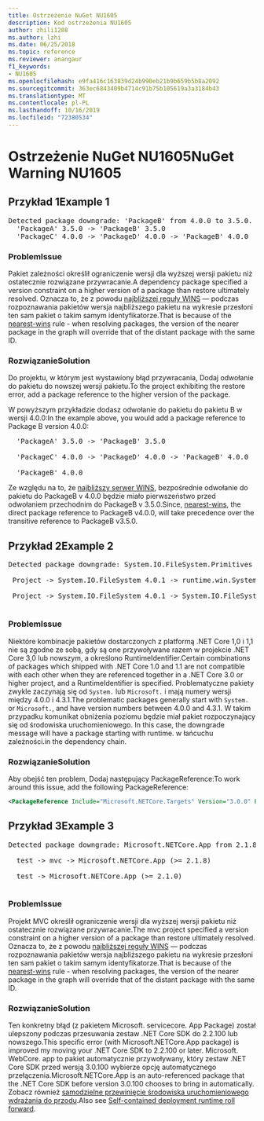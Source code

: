 ```yaml
---
title: Ostrzeżenie NuGet NU1605
description: Kod ostrzeżenia NU1605
author: zhili1208
ms.author: lzhi
ms.date: 06/25/2018
ms.topic: reference
ms.reviewer: anangaur
f1_keywords:
- NU1605
ms.openlocfilehash: e9fa416c163839d24b990eb21b9b659b5b8a2092
ms.sourcegitcommit: 363ec6843409b4714c91b75b105619a3a3184b43
ms.translationtype: MT
ms.contentlocale: pl-PL
ms.lasthandoff: 10/16/2019
ms.locfileid: "72380534"
---
```

# <a name="nuget-warning-nu1605"></a><span data-ttu-id="cbdc8-103">Ostrzeżenie NuGet NU1605</span><span class="sxs-lookup"><span data-stu-id="cbdc8-103">NuGet Warning NU1605</span></span>

## <a name="example-1"></a><span data-ttu-id="cbdc8-104">Przykład 1</span><span class="sxs-lookup"><span data-stu-id="cbdc8-104">Example 1</span></span>

<pre>Detected package downgrade: 'PackageB' from 4.0.0 to 3.5.0. Reference the package directly from the project to select a different version.<br/>  'PackageA' 3.5.0 -> 'PackageB' 3.5.0<br/>  'PackageC' 4.0.0 -> 'PackageD' 4.0.0 -> 'PackageB' 4.0.0</pre>

### <a name="issue"></a><span data-ttu-id="cbdc8-105">Problem</span><span class="sxs-lookup"><span data-stu-id="cbdc8-105">Issue</span></span>
<span data-ttu-id="cbdc8-106">Pakiet zależności określił ograniczenie wersji dla wyższej wersji pakietu niż ostatecznie rozwiązane przywracanie.</span><span class="sxs-lookup"><span data-stu-id="cbdc8-106">A dependency package specified a version constraint on a higher version of a package than restore ultimately resolved.</span></span> <span data-ttu-id="cbdc8-107">Oznacza to, że z powodu [najbliższej reguły WINS](../../concepts/dependency-resolution.md#nearest-wins) — podczas rozpoznawania pakietów wersja najbliższego pakietu na wykresie przesłoni ten sam pakiet o takim samym identyfikatorze.</span><span class="sxs-lookup"><span data-stu-id="cbdc8-107">That is because of the [nearest-wins](../../concepts/dependency-resolution.md#nearest-wins) rule - when resolving packages, the version of the nearer package in the graph will override that of the distant package with the same ID.</span></span>

### <a name="solution"></a><span data-ttu-id="cbdc8-108">Rozwiązanie</span><span class="sxs-lookup"><span data-stu-id="cbdc8-108">Solution</span></span>
<span data-ttu-id="cbdc8-109">Do projektu, w którym jest wystawiony błąd przywracania, Dodaj odwołanie do pakietu do nowszej wersji pakietu.</span><span class="sxs-lookup"><span data-stu-id="cbdc8-109">To the project exhibiting the restore error, add a package reference to the higher version of the package.</span></span>

<span data-ttu-id="cbdc8-110">W powyższym przykładzie dodasz odwołanie do pakietu do pakietu B w wersji 4.0.0:</span><span class="sxs-lookup"><span data-stu-id="cbdc8-110">In the example above, you would add a package reference to Package B version 4.0.0:</span></span>

<pre>
  'PackageA' 3.5.0 -> 'PackageB' 3.5.0<br/>
  'PackageC' 4.0.0 -> 'PackageD' 4.0.0 -> 'PackageB' 4.0.0<br/>
  'PackageB' 4.0.0
</pre>

<span data-ttu-id="cbdc8-111">Ze względu na to, że [najbliższy serwer WINS](../../concepts/dependency-resolution.md#nearest-wins), bezpośrednie odwołanie do pakietu do PackageB v 4.0.0 będzie miało pierwszeństwo przed odwołaniem przechodnim do PackageB v 3.5.0.</span><span class="sxs-lookup"><span data-stu-id="cbdc8-111">Since, [nearest-wins](../../concepts/dependency-resolution.md#nearest-wins), the direct package reference to PackageB v4.0.0, will take precedence over the transitive reference to PackageB v3.5.0.</span></span>

## <a name="example-2"></a><span data-ttu-id="cbdc8-112">Przykład 2</span><span class="sxs-lookup"><span data-stu-id="cbdc8-112">Example 2</span></span>
<pre>
Detected package downgrade: System.IO.FileSystem.Primitives from 4.3.0 to 4.0.1. Reference the package directly from the project to select a different version.</br>
 Project -> System.IO.FileSystem 4.0.1 -> runtime.win.System.IO.FileSystem 4.3.0 -> System.IO.FileSystem.Primitives (>= 4.3.0)</br>
 Project -> System.IO.FileSystem 4.0.1 -> System.IO.FileSystem.Primitives (>= 4.0.1)</br>
</pre>

### <a name="issue"></a><span data-ttu-id="cbdc8-113">Problem</span><span class="sxs-lookup"><span data-stu-id="cbdc8-113">Issue</span></span> 

<span data-ttu-id="cbdc8-114">Niektóre kombinacje pakietów dostarczonych z platformą .NET Core 1,0 i 1,1 nie są zgodne ze sobą, gdy są one przywoływane razem w projekcie .NET Core 3,0 lub nowszym, a określono RuntimeIdentifier.</span><span class="sxs-lookup"><span data-stu-id="cbdc8-114">Certain combinations of packages which shipped with .NET Core 1.0 and 1.1 are not compatible with each other when they are referenced together in a .NET Core 3.0 or higher project, and a RuntimeIdentifier is specified.</span></span>  <span data-ttu-id="cbdc8-115">Problematyczne pakiety zwykle zaczynają się od `System.` lub `Microsoft.` i mają numery wersji między 4.0.0 i 4.3.1.</span><span class="sxs-lookup"><span data-stu-id="cbdc8-115">The problematic packages generally start with `System.` or `Microsoft.`, and have version numbers between 4.0.0 and 4.3.1.</span></span>  <span data-ttu-id="cbdc8-116">W takim przypadku komunikat obniżenia poziomu będzie miał pakiet rozpoczynający się od środowiska uruchomieniowego. <RID></span><span class="sxs-lookup"><span data-stu-id="cbdc8-116">In this case, the downgrade message will have a package starting with runtime.<RID></span></span> <span data-ttu-id="cbdc8-117">w łańcuchu zależności.</span><span class="sxs-lookup"><span data-stu-id="cbdc8-117">in the dependency chain.</span></span>

### <a name="solution"></a><span data-ttu-id="cbdc8-118">Rozwiązanie</span><span class="sxs-lookup"><span data-stu-id="cbdc8-118">Solution</span></span>

<span data-ttu-id="cbdc8-119">Aby obejść ten problem, Dodaj następujący PackageReference:</span><span class="sxs-lookup"><span data-stu-id="cbdc8-119">To work around this issue, add the following PackageReference:</span></span>

```xml
<PackageReference Include="Microsoft.NETCore.Targets" Version="3.0.0" PrivateAssets="all" />
```

## <a name="example-3"></a><span data-ttu-id="cbdc8-120">Przykład 3</span><span class="sxs-lookup"><span data-stu-id="cbdc8-120">Example 3</span></span>

<pre>Detected package downgrade: Microsoft.NETCore.App from 2.1.8 to 2.1.0. Reference the package directly from the project to select a different version.<br/>
  test -> mvc -> Microsoft.NETCore.App (>= 2.1.8)<br/>
  test -> Microsoft.NETCore.App (>= 2.1.0)<br/>
</pre>

### <a name="issue"></a><span data-ttu-id="cbdc8-121">Problem</span><span class="sxs-lookup"><span data-stu-id="cbdc8-121">Issue</span></span>
<span data-ttu-id="cbdc8-122">Projekt MVC określił ograniczenie wersji dla wyższej wersji pakietu niż ostatecznie rozwiązane przywracanie.</span><span class="sxs-lookup"><span data-stu-id="cbdc8-122">The mvc project specified a version constraint on a higher version of a package than restore ultimately resolved.</span></span> <span data-ttu-id="cbdc8-123">Oznacza to, że z powodu [najbliższej reguły WINS](../../concepts/dependency-resolution.md#nearest-wins) — podczas rozpoznawania pakietów wersja najbliższego pakietu na wykresie przesłoni ten sam pakiet o takim samym identyfikatorze.</span><span class="sxs-lookup"><span data-stu-id="cbdc8-123">That is because of the [nearest-wins](../../concepts/dependency-resolution.md#nearest-wins) rule - when resolving packages, the version of the nearer package in the graph will override that of the distant package with the same ID.</span></span>

### <a name="solution"></a><span data-ttu-id="cbdc8-124">Rozwiązanie</span><span class="sxs-lookup"><span data-stu-id="cbdc8-124">Solution</span></span>
<span data-ttu-id="cbdc8-125">Ten konkretny błąd (z pakietem Microsoft. servicecore. App Package) został ulepszony podczas przesuwania zestaw .NET Core SDK do 2.2.100 lub nowszego.</span><span class="sxs-lookup"><span data-stu-id="cbdc8-125">This specific error (with Microsoft.NETCore.App package) is improved my moving your .NET Core SDK to 2.2.100 or later.</span></span> <span data-ttu-id="cbdc8-126">Microsoft. WebCore. app to pakiet automatycznie przywoływany, który zestaw .NET Core SDK przed wersją 3.0.100 wybierze opcję automatycznego przełączenia.</span><span class="sxs-lookup"><span data-stu-id="cbdc8-126">Microsoft.NETCore.App is an auto-referenced package that the .NET Core SDK before version 3.0.100 chooses to bring in automatically.</span></span> <span data-ttu-id="cbdc8-127">Zobacz również [samodzielne przewinięcie środowiska uruchomieniowego wdrażania do przodu](/dotnet/core/deploying/runtime-patch-selection).</span><span class="sxs-lookup"><span data-stu-id="cbdc8-127">Also see [Self-contained deployment runtime roll forward](/dotnet/core/deploying/runtime-patch-selection).</span></span>
